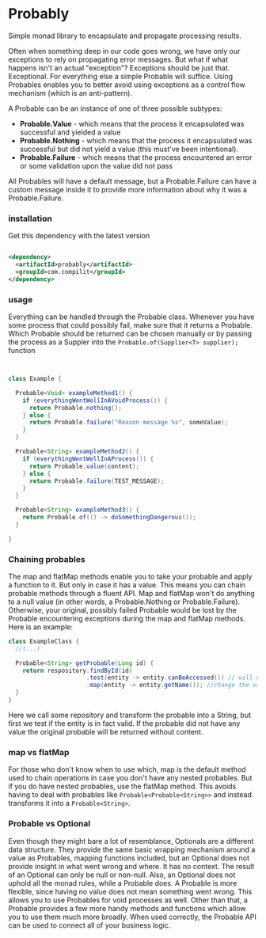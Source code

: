 # Probably

Simple monad library to encapsulate and propagate processing results.

Often when something deep in our code goes wrong, we have only our exceptions to rely on propagating
error messages. But what if what happens isn't an actual "exception"? Exceptions should be just that. Exceptional. For
everything else a simple Probable will suffice. Using Probables enables you to better avoid using exceptions as a
control flow mechanism (which is an anti-pattern).

A Probable can be an instance of one of three possible subtypes:

 - <b>Probable.Value</b> - which means that the process it encapsulated was successful and yielded a value
 - <b>Probable.Nothing</b>  - which means that the process it encapsulated was successful but did not yield a value (this must've
been intentional).
 - <b>Probable.Failure</b>  - which means that the process encountered an error or some validation upon the value did not pass

All Probables will have a default message, but a Probable.Failure can have a custom message inside it to provide more information about why it was a
Probable.Failure.

### installation

Get this dependency with the latest version

```xml

<dependency>
  <artifactId>probably</artifactId>
  <groupId>com.compilit</groupId>
</dependency>
```

### usage

Everything can be handled through the Probable class. Whenever you have some process that could
possibly fail, make sure that it returns a Probable. Which Probable should be returned can be chosen manually or by
passing the process as a Suppler into the `Probable.of(Supplier<T> supplier);` function

```java


class Example {

  Probable<Void> exampleMethod1() {
    if (everythingWentWellInAVoidProcess()) {
      return Probable.nothing();
    } else {
      return Probable.failure("Reason message %s", someValue);
    }
  }

  Probable<String> exampleMethod2() {
    if (everythingWentWellInAProcess()) {
      return Probable.value(content);
    } else {
      return Probable.failure(TEST_MESSAGE);
    }
  }

  Probable<String> exampleMethod3() {
    return Probable.of(() -> doSomethingDangerous());
  }

}

```

### Chaining probables

The map and flatMap methods enable you to take your probable and apply a function to it. But only in case
it has a value. This means you can chain probable methods through a fluent API. Map and flatMap won't do anything to a
null value (in other words, a Probable.Nothing or Probable.Failure). Otherwise, your original, possibly failed
Probable would be lost by the Probable encountering exceptions during the map and flatMap methods. Here is an example:

```java
class ExampleClass {
  //(...)

  Probable<String> getProbable(Long id) {
    return respository.findById(id)
                      .test(entity -> entity.canBeAccessed()) // will do nothing if the probable is already a failure, will do nothing if the predicate returns true, otherwise mutate the probable into a Probable.Failure
                      .map(entity -> entity.getName()); //change the value of the probable if the probable has a value. This in term will yield another probable.
  }
}
```

Here we call some repository and transform the probable into a String, but first we test if the entity is in fact valid.
If the probable did not have any value the original probable will be returned without content.

### map vs flatMap

For those who don't know when to use which, map is the default method used to chain operations in case you don't have
any nested
probables. But if you do have nested probables, use the flatMap method. This avoids having to deal with probables like
`Probable<Probable<String>>` and instead transforms it into a `Probable<String>`.

### Probable vs Optional

Even though they might bare a lot of resemblance, Optionals are a different data structure. They provide the same basic
wrapping mechanism around a value as Probables, mapping functions included, but an Optional does not provide insight in
what went wrong and where. It has no context. The result of an Optional can only be null or non-null. Also, an Optional
does not uphold all the monad rules, while a Probable does. A Probable is
more flexible, since having no value does not mean something went wrong. This allows you to use Probables for void
processes as well. Other than that, a Probable provides a few more handy methods and functions which allow you to use
them much more broadly. When used correctly, the Probable API can be used to connect all of your business logic.